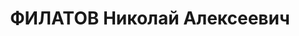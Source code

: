 ---
title: ФИЛАТОВ Николай Алексеевич
description: "Род. в 1891, Московская обл., Можайский р-н, с. Пушкино. Заключенный\
  \ \n  Арестован в 1939. Обв. по ст. 58-8, -11. Приговор: ВК ВС СССР, 10.03.1939\
  \ – ВМН. Расстрелян 10.03.1939, г.Москва"
---